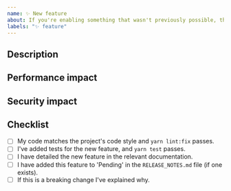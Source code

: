 ```yaml
---
name: ✨ New feature
about: If you're enabling something that wasn't previously possible, this is the template for you ❤️
labels: "✨ feature"
---
```


## Description

<!-- Detail the feature this PR adds and the motivation behind it -->

## Performance impact

<!-- Detail any impact on performance of this PR, or put 'unknown' if not known -->

## Security impact

<!-- Detail any impact on security of this PR, or put 'unknown' if not known -->

## Checklist

<!-- Put an x in the boxes below that apply, **removing the space** `[x]`. If
      this PR is work in progress, please open it as a "Draft PR". -->

- [ ] My code matches the project's code style and `yarn lint:fix` passes.
- [ ] I've added tests for the new feature, and `yarn test` passes.
- [ ] I have detailed the new feature in the relevant documentation.
- [ ] I have added this feature to 'Pending' in the `RELEASE_NOTES.md` file (if one exists).
- [ ] If this is a breaking change I've explained why.

<!-- For some Graphile projects the documentation is the README.md file, for
      others please see https://github.com/graphile/graphile.github.io -->

